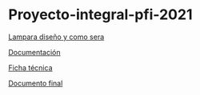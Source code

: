 # Proyecto-integral-pfi-2021

[Lampara diseño y como sera](https://github.com/Albitah24/Proyecto-integral-/blob/main/https:/github.com/Albitah24/Soldadura-y-diseno-UwU/blob/main/Lampara.md)

[Documentación](https://github.com/Albitah24/Proyecto-integral-/blob/main/Documentaci%C3%B3n%20de%20proceso.md)

[Ficha técnica](https://github.com/Albitah24/Proyecto-integral-/blob/main/Ficha%20t%C3%A9cnica.md)

[Documento final](https://github.com/Albitah24/Proyecto-integral-/blob/main/Documentos%20finales.md)
